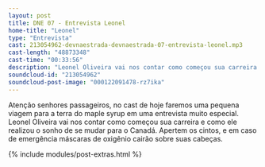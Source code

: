 ```yaml
---
layout: post
title: DNE 07 - Entrevista Leonel
home-title: "Leonel"
type: "Entrevista"
cast: 213054962-devnaestrada-devnaestrada-07-entrevista-leonel.mp3
cast-length: "48873348"
cast-time: "00:33:56"
description: "Leonel Oliveira vai nos contar como começou sua carreira e como ele realizou o sonho de se mudar para o Canadá."
soundcloud-id: "213054962"
soundcloud-post-image: "000122091478-rz7ika"
---
```


Atenção senhores passageiros, no cast de hoje faremos uma pequena viagem para a terra do maple syrup em uma entrevista muito especial. Leonel Oliveira vai nos contar como começou sua carreira e como ele realizou o sonho de se mudar para o Canadá. Apertem os cintos, e em caso de emergência máscaras de oxigênio cairão sobre suas cabeças.

{% include modules/post-extras.html %}